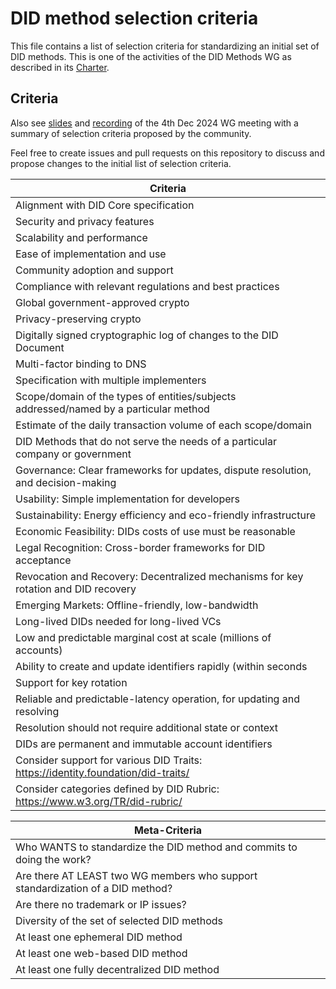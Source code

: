# DID method selection criteria

This file contains a list of selection criteria for standardizing an initial set of DID methods.
This is one of the activities of the DID Methods WG as described in its [Charter](https://github.com/decentralized-identity/org/blob/main/Org%20documents/WG%20documents/DIF_DID_Methods_WG_Charter_v1.pdf).

## Criteria

Also see [slides](https://github.com/decentralized-identity/did-methods/tree/main/meeting_materials/2024-12-04) and
[recording](https://us02web.zoom.us/rec/share/6xEkf9jvzld-63M93LRy-7cHDKsIYFH5XkSKBTGiV0Q_LKyqnExyIBli5d4sUuA.EepoLMtKkUuTQAHW)
of the 4th Dec 2024 WG meeting with a summary of selection criteria proposed by the community.

Feel free to create issues and pull requests on this repository to discuss and propose changes to the initial list of selection criteria.

| Criteria                                                                              |
|---------------------------------------------------------------------------------------|
| Alignment with DID Core specification                                                 |
| Security and privacy features                                                         |
| Scalability and performance                                                           |
| Ease of implementation and use                                                        |
| Community adoption and support                                                        |
| Compliance with relevant regulations and best practices                               |
| Global government-approved crypto                                                     |
| Privacy-preserving crypto                                                             |
| Digitally signed cryptographic log of changes to the DID Document                     |
| Multi-factor binding to DNS                                                           |
| Specification with multiple implementers                                              |
| Scope/domain of the types of entities/subjects addressed/named by a particular method |
| Estimate of the daily transaction volume of each scope/domain                         |
| DID Methods that do not serve the needs of a particular company or government         |
| Governance: Clear frameworks for updates, dispute resolution, and decision-making     |
| Usability: Simple implementation for developers                                       |
| Sustainability: Energy efficiency and eco-friendly infrastructure                     |
| Economic Feasibility: DIDs costs of use must be reasonable                            |
| Legal Recognition: Cross-border frameworks for DID acceptance                         |
| Revocation and Recovery: Decentralized mechanisms for key rotation and DID recovery   |
| Emerging Markets: Offline-friendly, low-bandwidth                                     |
| Long-lived DIDs needed for long-lived VCs                                             |
| Low and predictable marginal cost at scale (millions of accounts)                     |
| Ability to create and update identifiers rapidly (within seconds                      |
| Support for key rotation                                                              |
| Reliable and predictable-latency operation, for updating and resolving                |
| Resolution should not require additional state or context                             |
| DIDs are permanent and immutable account identifiers                                  |
| Consider support for various DID Traits: https://identity.foundation/did-traits/      |
| Consider categories defined by DID Rubric: https://www.w3.org/TR/did-rubric/          |

| Meta-Criteria                                                                  |
|--------------------------------------------------------------------------------|
| Who WANTS to standardize the DID method and commits to doing the work?         |
| Are there AT LEAST two WG members who support standardization of a DID method? |
| Are there no trademark or IP issues?                                           |
| Diversity of the set of selected DID methods                                   |
| At least one ephemeral DID method                                              |
| At least one web-based DID method                                              |
| At least one fully decentralized DID method                                    |
